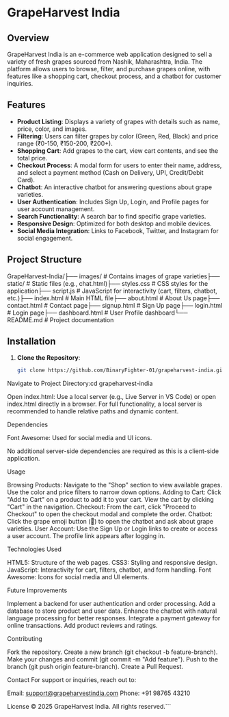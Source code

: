 # GrapeHarvest India

## Overview
GrapeHarvest India is an e-commerce web application designed to sell a variety of fresh grapes sourced from Nashik, Maharashtra, India. The platform allows users to browse, filter, and purchase grapes online, with features like a shopping cart, checkout process, and a chatbot for customer inquiries.

## Features
- **Product Listing**: Displays a variety of grapes with details such as name, price, color, and images.
- **Filtering**: Users can filter grapes by color (Green, Red, Black) and price range (₹0-150, ₹150-200, ₹200+).
- **Shopping Cart**: Add grapes to the cart, view cart contents, and see the total price.
- **Checkout Process**: A modal form for users to enter their name, address, and select a payment method (Cash on Delivery, UPI, Credit/Debit Card).
- **Chatbot**: An interactive chatbot for answering questions about grape varieties.
- **User Authentication**: Includes Sign Up, Login, and Profile pages for user account management.
- **Search Functionality**: A search bar to find specific grape varieties.
- **Responsive Design**: Optimized for both desktop and mobile devices.
- **Social Media Integration**: Links to Facebook, Twitter, and Instagram for social engagement.

## Project Structure

GrapeHarvest-India/├── images/                   # Contains images of grape varieties├── static/                   # Static files (e.g., chat.html)├── styles.css               # CSS styles for the application├── script.js                # JavaScript for interactivity (cart, filters, chatbot, etc.)├── index.html               # Main HTML file├── about.html               # About Us page├── contact.html             # Contact page├── signup.html              # Sign Up page├── login.html               # Login page├── dashboard.html           # User Profile dashboard└── README.md                # Project documentation

## Installation
1. **Clone the Repository**:
   ```bash
   git clone https://github.com/BinaryFighter-01/grapeharvest-india.git


Navigate to Project Directory:cd grapeharvest-india


Open index.html:
Use a local server (e.g., Live Server in VS Code) or open index.html directly in a browser.
For full functionality, a local server is recommended to handle relative paths and dynamic content.



Dependencies

Font Awesome: Used for social media and UI icons.<link rel="stylesheet" href="https://cdnjs.cloudflare.com/ajax/libs/font-awesome/6.0.0/css/all.min.css">


No additional server-side dependencies are required as this is a client-side application.

Usage

Browsing Products: Navigate to the "Shop" section to view available grapes. Use the color and price filters to narrow down options.
Adding to Cart: Click "Add to Cart" on a product to add it to your cart. View the cart by clicking "Cart" in the navigation.
Checkout: From the cart, click "Proceed to Checkout" to open the checkout modal and complete the order.
Chatbot: Click the grape emoji button (🍇) to open the chatbot and ask about grape varieties.
User Account: Use the Sign Up or Login links to create or access a user account. The profile link appears after logging in.

Technologies Used

HTML5: Structure of the web pages.
CSS3: Styling and responsive design.
JavaScript: Interactivity for cart, filters, chatbot, and form handling.
Font Awesome: Icons for social media and UI elements.

Future Improvements

Implement a backend for user authentication and order processing.
Add a database to store product and user data.
Enhance the chatbot with natural language processing for better responses.
Integrate a payment gateway for online transactions.
Add product reviews and ratings.

Contributing

Fork the repository.
Create a new branch (git checkout -b feature-branch).
Make your changes and commit (git commit -m "Add feature").
Push to the branch (git push origin feature-branch).
Create a Pull Request.

Contact
For support or inquiries, reach out to:

Email: support@grapeharvestindia.com
Phone: +91 98765 43210

License
© 2025 GrapeHarvest India. All rights reserved.```
